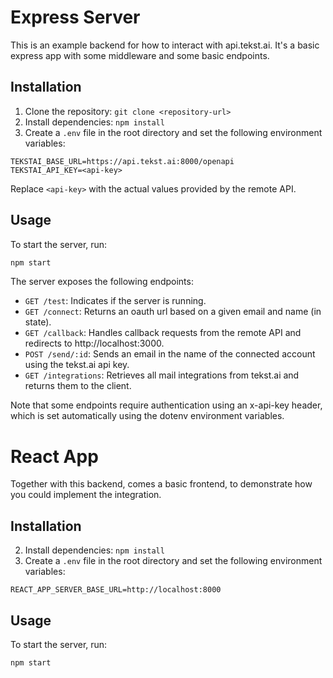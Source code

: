 # Express Server
This is an example backend for how to interact with api.tekst.ai. It's a basic express app with some middleware and some basic endpoints.

## Installation
1. Clone the repository: `git clone <repository-url>`
2. Install dependencies: `npm install`
3. Create a `.env` file in the root directory and set the following environment variables:
```
TEKSTAI_BASE_URL=https://api.tekst.ai:8000/openapi
TEKSTAI_API_KEY=<api-key>
```
Replace `<api-key>` with the actual values provided by the remote API.

## Usage
To start the server, run:

```cmd
npm start
```
The server exposes the following endpoints:

- `GET /test`: Indicates if the server is running.
- `GET /connect`: Returns an oauth url based on a given email and name (in state).
- `GET /callback`: Handles callback requests from the remote API and redirects to http://localhost:3000.
- `POST /send/:id`: Sends an email in the name of the connected account using the tekst.ai api key.
- `GET /integrations`: Retrieves all mail integrations from tekst.ai and returns them to the client.

Note that some endpoints require authentication using an x-api-key header, which is set automatically using the dotenv environment variables.

# React App
Together with this backend, comes a basic frontend, to demonstrate how you could implement the integration.

## Installation
2. Install dependencies: `npm install`
3. Create a `.env` file in the root directory and set the following environment variables:
```
REACT_APP_SERVER_BASE_URL=http://localhost:8000
```

## Usage
To start the server, run:

```cmd
npm start
```